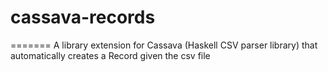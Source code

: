 # cassava-records
=======
A library extension for Cassava (Haskell CSV parser library) that automatically creates a Record given the csv file
